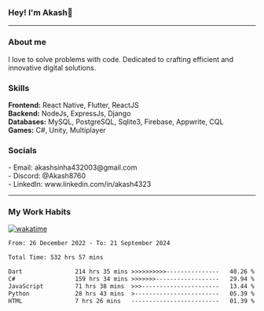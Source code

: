 <h3>Hey! I'm Akash👋</h3>

--- 

<h3>About me</h3>
I love to solve problems with code. Dedicated to crafting efficient and innovative digital solutions.

<h3>Skills</h3>
<b>Frontend:</b> React Native, Flutter, ReactJS </br>
<b>Backend:</b> NodeJs, ExpressJs, Django </br>
<b>Databases:</b> MySQL, PostgreSQL, Sqlite3, Firebase, Appwrite, CQL</br>
<b>Games:</b> C#, Unity, Multiplayer</br>

<h3>Socials</h3>
 - Email: akashsinha432003@gmail.com<br>
 - Discord: @Akash8760<br>
 - LinkedIn: www.linkedin.com/in/akash4323<br>


---

<h3>My Work Habits</h3>

[![wakatime](https://wakatime.com/badge/user/938b2951-49cf-4810-9b9e-c17cde3d3343.svg)](https://wakatime.com/@938b2951-49cf-4810-9b9e-c17cde3d3343)

<!--START_SECTION:waka-->

```txt
From: 26 December 2022 - To: 21 September 2024

Total Time: 532 hrs 57 mins

Dart               214 hrs 35 mins >>>>>>>>>>---------------   40.26 %
C#                 159 hrs 34 mins >>>>>>>------------------   29.94 %
JavaScript         71 hrs 38 mins  >>>----------------------   13.44 %
Python             28 hrs 43 mins  >------------------------   05.39 %
HTML               7 hrs 26 mins   -------------------------   01.39 %
```

<!--END_SECTION:waka-->


